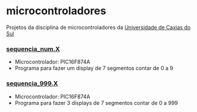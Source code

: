 # microcontroladores
Projetos da disciplina de microcontroladores da [Universidade de Caxias do Sul](https://www.ucs.br/site)

### [sequencia_num.X](https://github.com/pulszao/microcontroladores/tree/main/sequencia_num.X)
 - Microcontrolador: PIC16F874A
 - Programa para fazer um display de 7 segmentos contar de 0 a 9

### [sequencia_999.X](https://github.com/pulszao/microcontroladores/tree/main/sequencia_num.X)
 - Microcontrolador: PIC16F874A
 - Programa para fazer 3 displays de 7 segmentos contar de 0 a 999
